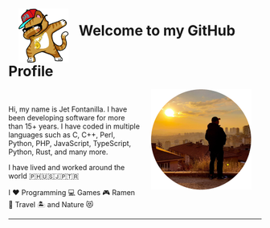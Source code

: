 <div>
  
  <h1><img width="100" alt="welcome dab" src="https://raw.githubusercontent.com/jetfontanilla/jetfontanilla/master/images/dabbing-cat-2.png" align="middle" hspace="20" />Welcome to my GitHub Profile</h1>
</div>


<div>
  <img alt="welcome dab" src="https://raw.githubusercontent.com/jetfontanilla/jetfontanilla/master/images/me.png" align="right" hspace="20" />
  <p>&nbsp;</p>
  <p>Hi, my name is Jet Fontanilla. I have been developing software for more than 15+ years. I have coded in multiple languages such as C, C++, Perl, Python, PHP, JavaScript, TypeScript, Python, Rust, and many more.</p>  
  <p>I have lived and worked around the world 🇵🇭🇺🇸🇯🇵🇹🇷</p>
  <p>I ❤️ Programming 💻 Games 🎮 Ramen 🍜 Travel 🏝️ and Nature 😻</p>
</div>

---

